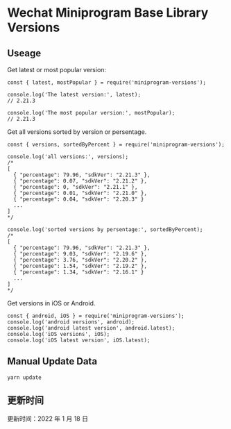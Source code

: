 
# Wechat Miniprogram Base Library Versions

## Useage

Get latest or most popular version:

```;
const { latest, mostPopular } = require('miniprogram-versions');

console.log('The latest version:', latest);
// 2.21.3

console.log('The most popular version:', mostPopular);
// 2.21.3

```

Get all versions sorted by version or persentage.

```
const { versions, sortedByPercent } = require('miniprogram-versions');

console.log('all versions:', versions);
/*
[
  { "percentage": 79.96, "sdkVer": "2.21.3" },
  { "percentage": 0.07, "sdkVer": "2.21.2" },
  { "percentage": 0, "sdkVer": "2.21.1" },
  { "percentage": 0.01, "sdkVer": "2.21.0" },
  { "percentage": 0.04, "sdkVer": "2.20.3" }
  ...
]
*/

console.log('sorted versions by persentage:', sortedByPercent);
/*
[
  { "percentage": 79.96, "sdkVer": "2.21.3" },
  { "percentage": 9.03, "sdkVer": "2.19.6" },
  { "percentage": 3.76, "sdkVer": "2.20.2" },
  { "percentage": 1.54, "sdkVer": "2.19.2" },
  { "percentage": 1.34, "sdkVer": "2.16.1" }
  ...
]
*/
```

Get versions in iOS or Android.

```
const { android, iOS } = require('miniprogram-versions');
console.log('android versions', android);
console.log('android latest version', android.latest);
console.log('iOS versions', iOS);
console.log('iOS latest version', iOS.latest);
```

## Manual Update Data

```
yarn update
```

## 更新时间

更新时间：2022 年 1 月 18 日
